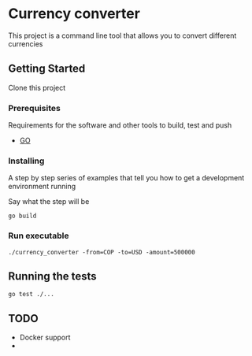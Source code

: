 # Currency converter

This project is a command line tool that allows you to convert different currencies

## Getting Started

Clone this project

### Prerequisites

Requirements for the software and other tools to build, test and push
- [GO](https://www.example.com)

### Installing

A step by step series of examples that tell you how to get a development
environment running

Say what the step will be

```shell
go build
```

### Run executable

```shell
./currency_converter -from=COP -to=USD -amount=500000
```

## Running the tests

```shell
go test ./...
```



## TODO

- Docker support
- 